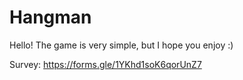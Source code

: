 # Hangman
Hello! The game is very simple, but I hope you enjoy :)

Survey: https://forms.gle/1YKhd1soK6qorUnZ7
